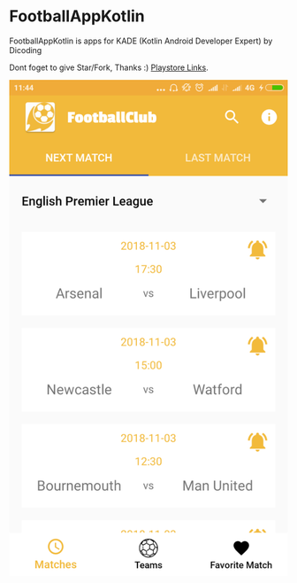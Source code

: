 # FootballAppKotlin
FootballAppKotlin is apps for KADE (Kotlin Android Developer Expert) by Dicoding

Dont foget to give Star/Fork, Thanks :)
[Playstore Links](https://play.google.com/store/apps/details?id=com.ahmaddudayef.footballclub).

![Alt text](/screenshoots/next_match.png?raw=true "Next Match")
